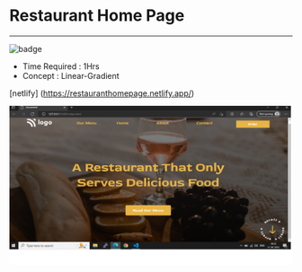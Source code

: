 # Restaurant Home Page

---

 ![badge](https://img.shields.io/badge/Home-RestaurantPage-orange)

- Time Required : 1Hrs
- Concept : Linear-Gradient

[netlify] (https://restauranthomepage.netlify.app/)

![Page](./output2.png)
